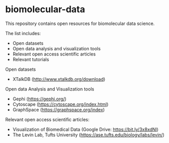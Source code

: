 # biomolecular-data
This repository contains open resources for biomolecular data science.

The list includes:
- Open datasets
- Open data analysis and visualization tools
- Relevant open access scientific articles
- Relevant tutorials

Open datasets

- XTalkDB (http://www.xtalkdb.org/download)

Open data Analysis and Visualization tools

- Gephi (https://gephi.org/)
- Cytoscape (https://cytoscape.org/index.html)
- GraphSpace (https://graphspace.org/index)

Relevant open access scientific articles:

- Visualization of Biomedical Data (Google Drive: https://bit.ly/3x8xdNl)
- The Levin Lab, Tufts University (https://ase.tufts.edu/biology/labs/levin/)
